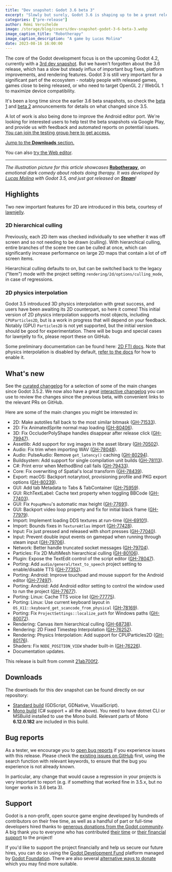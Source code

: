 ```yaml
---
title: "Dev snapshot: Godot 3.6 beta 3"
excerpt: "Slowly but surely, Godot 3.6 is shaping up to be a great release. This third snapshot adds long awaited 2D physics interpolation, and another great optimization with 2D hierarchical culling."
categories: ["pre-release"]
author: Rémi Verschelde
image: /storage/blog/covers/dev-snapshot-godot-3-6-beta-3.webp
image_caption_title: "Robotherapy"
image_caption_description: "A game by Lucas Molina"
date: 2023-08-16 16:00:00
---
```


The core of the Godot development focus is on the upcoming Godot 4.2, currently with a [3rd dev snapshot](/article/dev-snapshot-godot-4-2-dev-3/). But we haven't forgotten about the 3.6 release, which has a slow but steady influx of important bug fixes, platform improvements, and rendering features. Godot 3 is still very important for a significant part of the ecosystem - notably people with released games, games close to being released, or who need to target OpenGL 2 / WebGL 1 to maximize device compatibility.

It's been a long time since the earlier 3.6 beta snapshots, so check the [beta 1](/article/dev-snapshot-godot-3-6-beta-1/) and [beta 2](/article/dev-snapshot-godot-3-6-beta-2/) announcements for details on what changed since 3.5.

A lot of work is also being done to improve the Android editor port. We're looking for interested users to help test the beta snapshots via Google Play, and provide us with feedback and automated reports on potential issues. [You can join the testing group here to get access.](https://groups.google.com/g/godot-testers)

[Jump to the **Downloads** section.](#downloads)

You can also [try the Web editor](https://editor.godotengine.org/releases/3.6.beta3/).

---

*The illustration picture for this article showcases* [**Robotherapy**](https://store.steampowered.com/app/1895970/Robotherapy/), *an emotional dark comedy about robots doing therapy. It was developed by [Lucas Molina](https://twitter.com/AD1337) with Godot 3.5, and just got released on [**Steam**](https://store.steampowered.com/app/1895970/Robotherapy/)!*

## Highlights

Two new important features for 2D are introduced in this beta, courtesy of [lawnjelly](https://github.com/lawnjelly).

### 2D hierarchical culling

Previously, each 2D item was checked individually to see whether it was off screen and so not needing to be drawn (culling). With hierarchical culling, entire branches of the scene tree can be culled at once, which can significantly increase performance on large 2D maps that contain a lot of off screen items.

Hierarchical culling defaults to on, but can be switched back to the legacy ("Item") mode with the project setting `rendering/2d/options/culling_mode`, in case of regressions.

### 2D physics interpolation

Godot 3.5 introduced 3D physics interpolation with great success, and users have been awaiting its 2D counterpart, so here it comes! This initial version of 2D physics interpolation supports most objects, including `CPUParticles2D`, but is a work in progress that will depend on your feedback. Notably (GPU) `Particles2D` is not yet supported, but the initial version should be good for experimentation. There will be bugs and special cases for lawnjelly to fix, please report these on GitHub.

Some preliminary documentation can be found here: [2D FTI docs](https://github.com/lawnjelly/Misc/blob/master/FTIDocs/fti_2D.md). Note that physics interpolation is disabled by default, [refer to the docs](https://docs.godotengine.org/en/3.6/tutorials/physics/interpolation/index.html) for how to enable it.

## What's new

See the [curated changelog](https://github.com/godotengine/godot/blob/3.x/CHANGELOG.md) for a selection of some of the main changes since Godot 3.5.2. We now also have a great [interactive changelog](https://godotengine.github.io/godot-interactive-changelog/#3.6-beta3) you can use to review the changes since the previous beta, with convenient links to the relevant PRs on GitHub.

Here are some of the main changes you might be interested in:

- 2D: Make autotiles fall back to the most similar bitmask ([GH-71533](https://github.com/godotengine/godot/pull/71533)).
- 2D: Fix AnimatedSprite normal map loading ([GH-80406](https://github.com/godotengine/godot/pull/80406)).
- 3D: Fix OccluderPolyShape handles disappear after release click ([GH-79947](https://github.com/godotengine/godot/pull/79947)).
- Assetlib: Add support for svg images in the asset library ([GH-70502](https://github.com/godotengine/godot/pull/70502)).
- Audio: Fix trim when importing WAV ([GH-78048](https://github.com/godotengine/godot/pull/78048)).
- Audio: PulseAudio: Remove `get_latency()` caching ([GH-80294](https://github.com/godotengine/godot/pull/80294)).
- Buildsystem: Add support for single compilation unit builds ([GH-78113](https://github.com/godotengine/godot/pull/78113)).
- C#: Print error when MethodBind call fails ([GH-79433](https://github.com/godotengine/godot/pull/79433)).
- Core: Fix overwriting of Spatial's local transform ([GH-78439](https://github.com/godotengine/godot/pull/78439)).
- Export: macOS: Backport notarytool, provisioning profile and PKG export options ([GH-80239](https://github.com/godotengine/godot/pull/80239)).
- GUI: Add tab Metadata to Tabs & TabContainer ([GH-75959](https://github.com/godotengine/godot/pull/75959)).
- GUI: RichTextLabel: Cache text property when toggling BBCode ([GH-77403](https://github.com/godotengine/godot/pull/77403)).
- GUI: Fix `PopupMenu`'s automatic max height ([GH-77691](https://github.com/godotengine/godot/pull/77691)).
- GUI: Backport video loop property and fix for initial black frame ([GH-77979](https://github.com/godotengine/godot/pull/77979)).
- Import: Implement loading DDS textures at run-time ([GH-69101](https://github.com/godotengine/godot/pull/69101)).
- Import: Bounds fixes in `TextureAtlas` import ([GH-77428](https://github.com/godotengine/godot/pull/77428)).
- Input: Fix just pressed and released with short presses ([GH-77040](https://github.com/godotengine/godot/pull/77040)).
- Input: Prevent double input events on gamepad when running through steam input ([GH-79706](https://github.com/godotengine/godot/pull/79706)).
- Network: Better handle truncated socket messages ([GH-79704](https://github.com/godotengine/godot/pull/79704)).
- Particles: Fix 2D MultiMesh hierarchical culling ([GH-80106](https://github.com/godotengine/godot/pull/80106)).
- Plugin: Expose the TextEdit control of the script editor ([GH-78047](https://github.com/godotengine/godot/pull/78047)).
- Porting: Add `audio/general/text_to_speech` project setting to enable/disable TTS ([GH-77352](https://github.com/godotengine/godot/pull/77352)).
- Porting: Android: Improve touchpad and mouse support for the Android editor ([GH-77497](https://github.com/godotengine/godot/pull/77497)).
- Porting: Android: Add Android editor setting to control the window used to run the project ([GH-77677](https://github.com/godotengine/godot/pull/77677)).
- Porting: Linux: Cache TTS voice list ([GH-77775](https://github.com/godotengine/godot/pull/77775)).
- Porting: Linux: Use current keyboard layout in `OS_X11::keyboard_get_scancode_from_physical` ([GH-78169](https://github.com/godotengine/godot/pull/78169)).
- Porting: Fix `ProjectSettings::localize_path` for Windows paths ([GH-80072](https://github.com/godotengine/godot/pull/80072)).
- Rendering: Canvas item hierarchical culling ([GH-68738](https://github.com/godotengine/godot/pull/68738)).
- Rendering: 2D Fixed Timestep Interpolation ([GH-76252](https://github.com/godotengine/godot/pull/76252)).
- Rendering: Physics Interpolation: Add support for CPUParticles2D ([GH-80176](https://github.com/godotengine/godot/pull/80176)).
- Shaders: Fix `NODE_POSITION_VIEW` shader built-in ([GH-76226](https://github.com/godotengine/godot/pull/76226)).
- Documentation updates.

This release is built from commit [21ab700f2](https://github.com/godotengine/godot/commit/21ab700f2d3da1848844ed6c2ff0910b3c580107).

## Downloads

The downloads for this dev snapshot can be found directly on our repository:

- [Standard build](https://downloads.tuxfamily.org/godotengine/3.6/beta3/) (GDScript, GDNative, VisualScript).
- [Mono build](https://downloads.tuxfamily.org/godotengine/3.6/beta3/mono/) (C# support + all the above). You need to have dotnet CLI or MSBuild installed to use the Mono build. Relevant parts of Mono **6.12.0.182** are included in this build.

## Bug reports

As a tester, we encourage you to [open bug reports](https://github.com/godotengine/godot/issues) if you experience issues with this release. Please check the [existing issues on GitHub](https://github.com/godotengine/godot/issues) first, using the search function with relevant keywords, to ensure that the bug you experience is not already known.

In particular, any change that would cause a regression in your projects is very important to report (e.g. if something that worked fine in 3.5.x, but no longer works in 3.6 beta 3).

## Support

Godot is a non-profit, open source game engine developed by hundreds of contributors on their free time, as well as a handful of part or full-time developers hired thanks to [generous donations from the Godot community](https://fund.godotengine.org/). A big thank you to everyone who has contributed [their time](https://github.com/godotengine/godot/blob/master/AUTHORS.md) or [their financial support](https://github.com/godotengine/godot/blob/master/DONORS.md) to the project!

If you'd like to support the project financially and help us secure our future hires, you can do so using the [Godot Development Fund](https://fund.godotengine.org/) platform managed by [Godot Foundation](https://godot.foundation/). There are also several [alternative ways to donate](/donate) which you may find more suitable.
